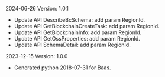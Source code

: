 2024-06-26 Version: 1.0.1
- Update API DescribeBcSchema: add param RegionId.
- Update API GetBlockchainCreateTask: add param RegionId.
- Update API GetBlockchainInfo: add param RegionId.
- Update API GetOssProperties: add param RegionId.
- Update API SchemaDetail: add param RegionId.


2023-12-15 Version: 1.0.0
- Generated python 2018-07-31 for Baas.

